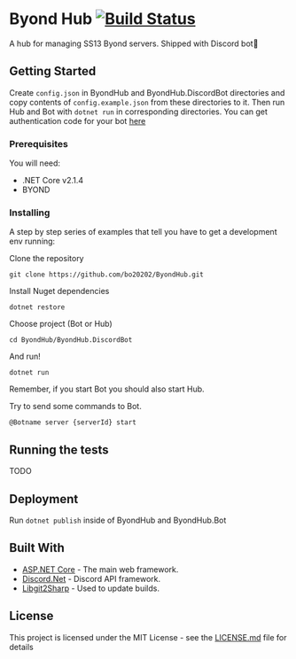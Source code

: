 # Byond Hub [![Build Status](https://travis-ci.org/bo20202/ByondHub.svg?branch=master)](https://travis-ci.org/bo20202/ByondHub)

A hub for managing SS13 Byond servers. Shipped with Discord bot🤖

## Getting Started

Create `config.json` in ByondHub and ByondHub.DiscordBot directories and copy contents of `config.example.json` from these directories to it.
Then run Hub and Bot with `dotnet run` in corresponding directories. You can get authentication code for your bot [here](https://discordapp.com/developers/applications/me)

### Prerequisites

You will need: 

* .NET Core v2.1.4
* BYOND

### Installing

A step by step series of examples that tell you have to get a development env running:

Clone the repository

```
git clone https://github.com/bo20202/ByondHub.git
```

Install Nuget dependencies

```
dotnet restore
```

Choose project (Bot or Hub)

```
cd ByondHub/ByondHub.DiscordBot
```

And run!

```
dotnet run
```

Remember, if you start Bot you should also start Hub.

Try to send some commands to Bot.
```
@Botname server {serverId} start
```

## Running the tests

TODO

## Deployment

Run `dotnet publish` inside of ByondHub and ByondHub.Bot

## Built With

* [ASP.NET Core](https://docs.microsoft.com/en-us/aspnet/core/) - The main web framework.
* [Discord.Net](https://github.com/RogueException/Discord.Net) - Discord API framework.
* [Libgit2Sharp](https://github.com/libgit2/libgit2sharp) - Used to update builds.

## License

This project is licensed under the MIT License - see the [LICENSE.md](LICENSE.md) file for details
